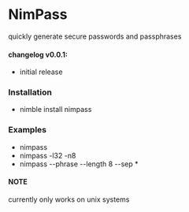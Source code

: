 # NimPass

quickly generate secure passwords and passphrases

#### changelog v0.0.1:
  + initial release

### Installation
  + nimble install nimpass

### Examples
  + nimpass
  + nimpass -l32 -n8
  + nimpass --phrase --length 8 --sep *

#### NOTE
currently only works on unix systems
